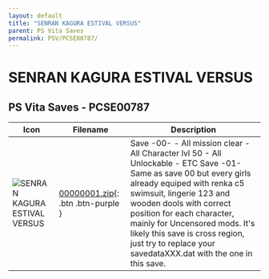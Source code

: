 ```yaml
---
layout: default
title: "SENRAN KAGURA ESTIVAL VERSUS"
parent: PS Vita Saves
permalink: PSV/PCSE00787/
---
```

# SENRAN KAGURA ESTIVAL VERSUS

## PS Vita Saves - PCSE00787

| Icon | Filename | Description |
|------|----------|-------------|
| ![SENRAN KAGURA ESTIVAL VERSUS](https://github.com/bucanero/apollo-vita/raw/main/sce_sys/icon0.png) | [00000001.zip](00000001.zip){: .btn .btn-purple } | Save -00- - All mission clear - All Character lvl 50 - All Unlockable - ETC Save -01- Same as save 00 but every girls already equiped with renka c5 swimsuit, lingerie 123 and wooden dools with correct position for each character, mainly for Uncensored mods.  It&#39;s likely this save is cross region, just try to replace your savedataXXX.dat with the one in this save.  |
